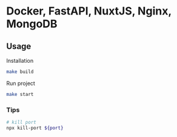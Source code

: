 # Docker, FastAPI, NuxtJS, Nginx, MongoDB

## Usage
Installation
```bash
make build
```
Run project
```bash
make start
```
### Tips
```bash
# kill port
npx kill-port ${port}
```